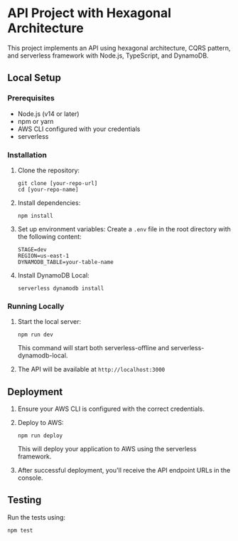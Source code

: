 # API Project with Hexagonal Architecture

This project implements an API using hexagonal architecture, CQRS pattern, and serverless framework with Node.js, TypeScript, and DynamoDB.

## Local Setup

### Prerequisites

- Node.js (v14 or later)
- npm or yarn
- AWS CLI configured with your credentials
- serverless

### Installation

1. Clone the repository:
   ```
   git clone [your-repo-url]
   cd [your-repo-name]
   ```

2. Install dependencies:
   ```
   npm install
   ```

3. Set up environment variables:
   Create a `.env` file in the root directory with the following content:
   ```
   STAGE=dev
   REGION=us-east-1
   DYNAMODB_TABLE=your-table-name
   ```

4. Install DynamoDB Local:
   ```
   serverless dynamodb install
   ```

### Running Locally

1. Start the local server:
   ```
   npm run dev
   ```

   This command will start both serverless-offline and serverless-dynamodb-local.

2. The API will be available at `http://localhost:3000`

## Deployment

1. Ensure your AWS CLI is configured with the correct credentials.

2. Deploy to AWS:
   ```
   npm run deploy
   ```

   This will deploy your application to AWS using the serverless framework.

3. After successful deployment, you'll receive the API endpoint URLs in the console.

## Testing

Run the tests using:
```
npm test
```

